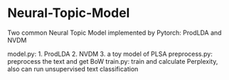 # Neural-Topic-Model
Two common Neural Topic Model implemented by Pytorch: ProdLDA and NVDM

model.py: 1. ProdLDA 2. NVDM 3. a toy model of PLSA
preprocess.py: preprocess the text and get BoW
train.py: train and calculate Perplexity, also can run unsupervised text classification
